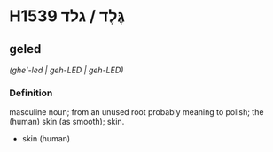# H1539 גֶּלֶד / גלד

## geled

_(ghe'-led | ɡeh-LED | ɡeh-LED)_

### Definition

masculine noun; from an unused root probably meaning to polish; the (human) skin (as smooth); skin.

- skin (human)
